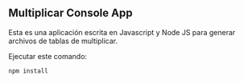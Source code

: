 ## Multiplicar Console App

Esta es una aplicación escrita en Javascript y Node JS para generar archivos de tablas de multiplicar.

Ejecutar este comando:

```
npm install
```
